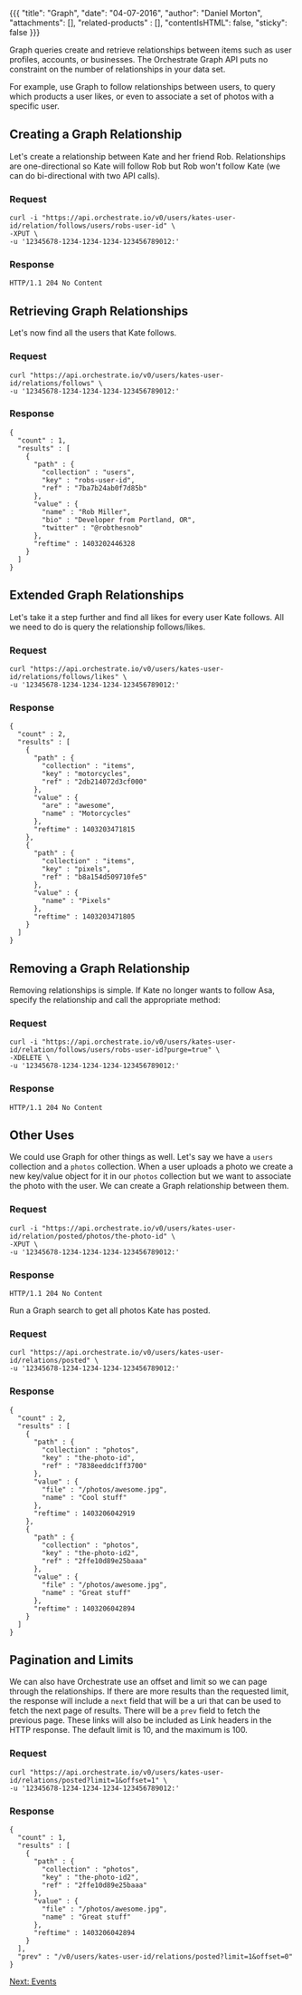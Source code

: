 {{{
  "title": "Graph",
  "date": "04-07-2016",
  "author": "Daniel Morton",
  "attachments": [],
  "related-products" : [],
  "contentIsHTML": false,
  "sticky": false
}}}

Graph queries create and retrieve relationships between items such as user profiles, accounts, or businesses. The Orchestrate Graph API puts no constraint on the number of relationships in your data set.

For example, use Graph to follow relationships between users, to query which products a user likes, or even to associate a set of photos with a specific user.

## Creating a Graph Relationship
Let's create a relationship between Kate and her friend Rob. Relationships are one-directional so Kate will follow Rob but Rob won't follow Kate (we can do bi-directional with two API calls).

### Request
```
curl -i "https://api.orchestrate.io/v0/users/kates-user-id/relation/follows/users/robs-user-id" \
-XPUT \
-u '12345678-1234-1234-1234-123456789012:'
```

### Response
```
HTTP/1.1 204 No Content
```

## Retrieving Graph Relationships
Let's now find all the users that Kate follows.

### Request
```
curl "https://api.orchestrate.io/v0/users/kates-user-id/relations/follows" \
-u '12345678-1234-1234-1234-123456789012:'
```

### Response
```
{
  "count" : 1,
  "results" : [
    {
      "path" : {
        "collection" : "users",
        "key" : "robs-user-id",
        "ref" : "7ba7b24ab0f7d85b"
      },
      "value" : {
        "name" : "Rob Miller",
        "bio" : "Developer from Portland, OR",
        "twitter" : "@robthesnob"
      },
      "reftime" : 1403202446328
    }
  ]
}
```

## Extended Graph Relationships
Let's take it a step further and find all likes for every user Kate follows. All we need to do is query the relationship follows/likes.

### Request
```
curl "https://api.orchestrate.io/v0/users/kates-user-id/relations/follows/likes" \
-u '12345678-1234-1234-1234-123456789012:'
```

### Response
```
{
  "count" : 2,
  "results" : [
    {
      "path" : {
        "collection" : "items",
        "key" : "motorcycles",
        "ref" : "2db214072d3cf000"
      },
      "value" : {
        "are" : "awesome",
        "name" : "Motorcycles"
      },
      "reftime" : 1403203471815
    },
    {
      "path" : {
        "collection" : "items",
        "key" : "pixels",
        "ref" : "b8a154d509710fe5"
      },
      "value" : {
        "name" : "Pixels"
      },
      "reftime" : 1403203471805
    }
  ]
}
```

## Removing a Graph Relationship
Removing relationships is simple. If Kate no longer wants to follow Asa, specify the relationship and call the appropriate method:

### Request
```
curl -i "https://api.orchestrate.io/v0/users/kates-user-id/relation/follows/users/robs-user-id?purge=true" \
-XDELETE \
-u '12345678-1234-1234-1234-123456789012:'
```

### Response
```
HTTP/1.1 204 No Content
```

## Other Uses
We could use Graph for other things as well. Let's say we have a `users` collection and a `photos` collection. When a user uploads a photo we create a new key/value object for it in our `photos` collection but we want to associate the photo with the user. We can create a Graph relationship between them.

### Request
```
curl -i "https://api.orchestrate.io/v0/users/kates-user-id/relation/posted/photos/the-photo-id" \
-XPUT \
-u '12345678-1234-1234-1234-123456789012:'
```

### Response
```
HTTP/1.1 204 No Content
```
Run a Graph search to get all photos Kate has posted.

### Request
```
curl "https://api.orchestrate.io/v0/users/kates-user-id/relations/posted" \
-u '12345678-1234-1234-1234-123456789012:'
```

### Response
```
{
  "count" : 2,
  "results" : [
    {
      "path" : {
        "collection" : "photos",
        "key" : "the-photo-id",
        "ref" : "7838eeddc1ff3700"
      },
      "value" : {
        "file" : "/photos/awesome.jpg",
        "name" : "Cool stuff"
      },
      "reftime" : 1403206042919
    },
    {
      "path" : {
        "collection" : "photos",
        "key" : "the-photo-id2",
        "ref" : "2ffe10d89e25baaa"
      },
      "value" : {
        "file" : "/photos/awesome.jpg",
        "name" : "Great stuff"
      },
      "reftime" : 1403206042894
    }
  ]
}
```

## Pagination and Limits
We can also have Orchestrate use an offset and limit so we can page through the relationships. If there are more results than the requested limit, the response will include a `next` field that will be a uri that can be used to fetch the next page of results. There will be a `prev` field to fetch the previous page. These links will also be included as Link headers in the HTTP response. The default limit is 10, and the maximum is 100.

### Request
```
curl "https://api.orchestrate.io/v0/users/kates-user-id/relations/posted?limit=1&offset=1" \
-u '12345678-1234-1234-1234-123456789012:'
```

### Response
```
{
  "count" : 1,
  "results" : [
    {
      "path" : {
        "collection" : "photos",
        "key" : "the-photo-id2",
        "ref" : "2ffe10d89e25baaa"
      },
      "value" : {
        "file" : "/photos/awesome.jpg",
        "name" : "Great stuff"
      },
      "reftime" : 1403206042894
    }
  ],
  "prev" : "/v0/users/kates-user-id/relations/posted?limit=1&offset=0"
}
```

[Next: Events](https://www.ctl.io/knowledge-base/orchestrate/events/)
